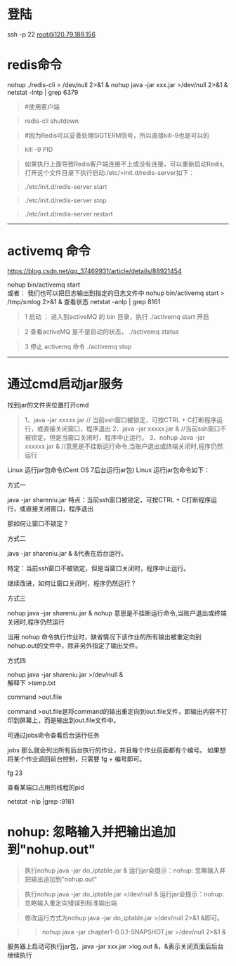 # 登陆
ssh -p 22 root@120.79.189.156

# redis命令
nohup ./redis-cli > /dev/null 2>&1 &
nohup java -jar xxx.jar >/dev/null 2>&1 &
netstat -lntp | grep 6379

>#使用客户端

>redis-cli shutdown

>#因为Redis可以妥善处理SIGTERM信号，所以直接kill-9也是可以的

>kill -9 PID

>如果执行上面导致Redis客户端连接不上或没有连接，可以重新启动Redis,打开这个文件目录下执行启动./etc/>init.d/redis-server如下：

>./etc/init.d/redis-server start

>./etc/init.d/redis-server stop

>./etc/init.d/redis-server restart

---
# activemq 命令

https://blog.csdn.net/qq_37469931/article/details/88921454

nohup bin/activemq start  
或者：
我们也可以把日志输出到指定的日志文件中
nohup bin/activemq start > /tmp/smlog 2>&1 & 
查看状态
netstat -anlp | grep 8161

> 1 启动 ： 进入到activeMQ 的 bin 目录，执行   ./activemq start  开启

> 2 查看activeMQ 是不是启动的状态， ./activemq  status

> 3 停止 activemq  命令 ./activemq  stop
---

# 通过cmd启动jar服务
找到jar的文件夹位置打开cmd

>1、java -jar xxxxx.jar  // 当前ssh窗口被锁定，可按CTRL + C打断程序运行，或直接关闭窗口，程序退出
>2、java -jar xxxxx.jar &   //当前ssh窗口不被锁定，但是当窗口关闭时，程序中止运行。
>3、nohup Java -jar xxxxxx.jar &  //意思是不挂断运行命令,当账户退出或终端关闭时,程序仍然运行



Linux 运行jar包命令(Cent OS 7后台运行jar包)
Linux 运行jar包命令如下：

 

方式一

java -jar shareniu.jar
特点：当前ssh窗口被锁定，可按CTRL + C打断程序运行，或直接关闭窗口，程序退出

那如何让窗口不锁定？

 

方式二

java -jar shareniu.jar &
&代表在后台运行。

特定：当前ssh窗口不被锁定，但是当窗口关闭时，程序中止运行。

继续改进，如何让窗口关闭时，程序仍然运行？

 

方式三

nohup java -jar shareniu.jar &
nohup 意思是不挂断运行命令,当账户退出或终端关闭时,程序仍然运行

当用 nohup 命令执行作业时，缺省情况下该作业的所有输出被重定向到nohup.out的文件中，除非另外指定了输出文件。

 

方式四

nohup java -jar shareniu.jar >/dev/null  &  
解释下 >temp.txt

command >out.file

command >out.file是将command的输出重定向到out.file文件，即输出内容不打印到屏幕上，而是输出到out.file文件中。

 

可通过jobs命令查看后台运行任务

jobs
那么就会列出所有后台执行的作业，并且每个作业前面都有个编号。
如果想将某个作业调回前台控制，只需要 fg + 编号即可。

fg 23
 

查看某端口占用的线程的pid

netstat -nlp |grep :9181



# nohup: 忽略输入并把输出追加到"nohup.out"

>执行nohup java -jar do_iptable.jar & 运行jar会提示：nohup: 忽略输入并把输出追加到"nohup.out"

>执行nohup java -jar do_iptable.jar >/dev/null  & 运行jar会提示：nohup: 忽略输入重定向错误到标准输出端

>修改运行方式为nohup java -jar do_iptable.jar >/dev/null 2>&1 &即可。

>>nohup java -jar chapter1-0.0.1-SNAPSHOT.jar >/dev/null 2>&1 &


服务器上启动可执行jar包，java -jar xxx.jar >log.out &，&表示关闭页面后后台继续执行